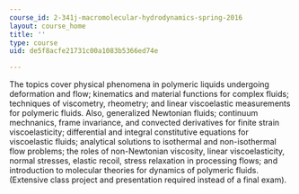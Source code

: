 ```yaml
---
course_id: 2-341j-macromolecular-hydrodynamics-spring-2016
layout: course_home
title: ''
type: course
uid: de5f8acfe21731c00a1083b5366ed74e

---
```

The topics cover physical phenomena in polymeric liquids undergoing deformation and flow; kinematics and material functions for complex fluids; techniques of viscometry, rheometry; and linear viscoelastic measurements for polymeric fluids. Also, generalized Newtonian fluids; continuum mechnanics, frame invariance, and convected derivatives for finite strain viscoelasticity; differential and integral constitutive equations for viscoelastic fluids; analytical solutions to isothermal and non-isothermal flow problems; the roles of non-Newtonian viscosity, linear viscoelasticity, normal stresses, elastic recoil, stress relaxation in processing flows; and introduction to molecular theories for dynamics of polymeric fluids. (Extensive class project and presentation required instead of a final exam).
